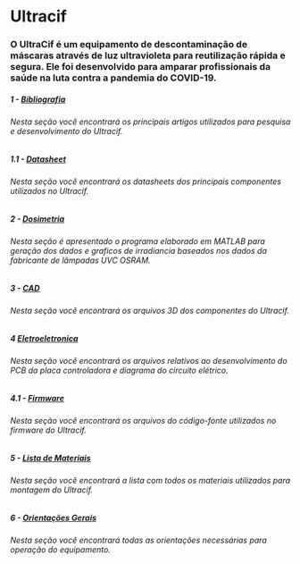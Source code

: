 # Ultracif

### O UltraCif é um equipamento de descontaminação de máscaras através de luz ultravioleta para reutilização rápida e segura. Ele foi desenvolvido para amparar profissionais da saúde na luta contra a pandemia do COVID-19.


##### 1 - [Bibliografia](https://github.com/rafae2k/Ultracif/tree/main/Bibliografia)

  ###### Nesta seção você encontrará os principais artigos utilizados para pesquisa e desenvolvimento do Ultracif.

##### 1.1 - [Datasheet](https://github.com/rafae2k/Ultracif/tree/main/Datasheet)
  
  ###### Nesta seção você encontrará os datasheets dos principais componentes utilizados no Ultracif.

##### 2 - [Dosimetria](https://github.com/rafae2k/Ultracif/tree/main/Dosimetria)
  
  ###### Nesta seção é apresentado o programa elaborado em MATLAB para geração dos dados e graficos de irradiancia baseados nos dados da fabricante de lâmpadas UVC OSRAM.

##### 3 - [CAD](https://github.com/rafae2k/Ultracif/tree/main/CAD)

  ###### Nesta seção você encontrará os arquivos 3D dos componentes do Ultracif.


##### 4 [Eletroeletronica](https://github.com/rafae2k/Ultracif/tree/main/Eletroeletronica)
  
  ###### Nesta seção você encontrará os arquivos relativos ao desenvolvimento do PCB da placa controladora e diagrama do circuito elétrico.

 ##### 4.1 - [Firmware](https://github.com/rafae2k/Ultracif/tree/main/Eletroeletronica/Firmware)
   
   ###### Nesta seção você encontrará os arquivos do código-fonte utilizados no firmware do Ultracif.
  
##### 5 - [Lista de Materiais](https://github.com/rafae2k/Ultracif/tree/main/Lista%20de%20Materiais)
   
   ###### Nesta seção você encontrará a lista com todos os materiais utilizados para montagem do Ultracif.

##### 6 - [Orientações Gerais](https://github.com/rafae2k/Ultracif/tree/main/Orienta%C3%A7%C3%B5es)
   
   ###### Nesta seção você encontrará todas as orientações necessárias para operação do equipamento.

 



